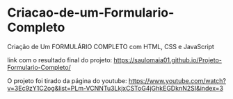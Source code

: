 # Criacao-de-um-Formulario-Completo

Criação de Um FORMULÁRIO COMPLETO com HTML, CSS e JavaScript 

link com o resultado final do projeto: https://saulomaia01.github.io/Projeto-Formulario-Completo/

O projeto foi tirado da página do youtube: https://www.youtube.com/watch?v=3Ec9zY1C2og&list=PLm-VCNNTu3LkjxCSToG4jGhkEGDknN2SI&index=3
